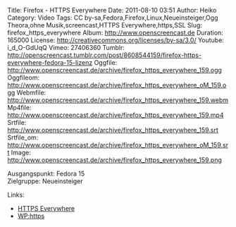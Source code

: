 Title: Firefox - HTTPS Everywhere
Date: 2011-08-10 03:51
Author: Heiko
Category: Video
Tags: CC by-sa,Fedora,Firefox,Linux,Neueinsteiger,Ogg Theora,ohne Musik,screencast,HTTPS Everywhere,https,SSL
Slug: firefox_https_everywhere
Album: http://www.openscreencast.de
Duration: 165000
License: http://creativecommons.org/licenses/by-sa/3.0/
Youtube: i_d_O-GdUqQ
Vimeo: 27406360
Tumblr: http://openscreencast.tumblr.com/post/8608544159/firefox-https-everywhere-fedora-15-lizenz
Oggfile: http://www.openscreencast.de/archive/firefox_https_everywhere_159.ogg
Oggfileom: http://www.openscreencast.de/archive/firefox_https_everywhere_oM_159.ogg
Webmfile: http://www.openscreencast.de/archive/firefox_https_everywhere_159.webm
Mp4file: http://www.openscreencast.de/archive/firefox_https_everywhere_159.mp4
Srtfile: http://www.openscreencast.de/archive/firefox_https_everywhere_159.srt
Srtfile_om: http://www.openscreencast.de/archive/firefox_https_everywhere_oM_159.srt
Image: http://www.openscreencast.de/archive/firefox_https_everywhere_159.png

Ausgangspunkt: Fedora 15  
Zielgruppe: Neueinsteiger  

Links:

  * [HTTPS Everywhere](https://www.eff.org/https-everywhere/ "Link zu eff.org" )
  * [WP:https](https://secure.wikimedia.org/wikipedia/de/wiki/Https "Link zu Wikipedia" )


